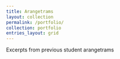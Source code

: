```yaml
---
title: Arangetrams
layout: collection
permalink: /portfolio/
collection: portfolio
entries_layout: grid
---
```

Excerpts from previous student arangetrams
